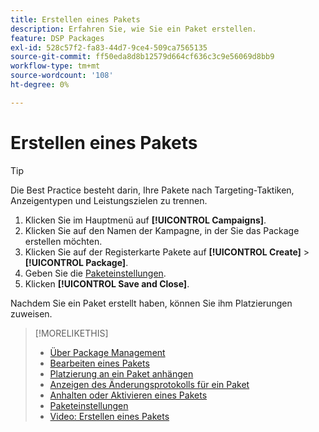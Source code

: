 ```yaml
---
title: Erstellen eines Pakets
description: Erfahren Sie, wie Sie ein Paket erstellen.
feature: DSP Packages
exl-id: 528c57f2-fa83-44d7-9ce4-509ca7565135
source-git-commit: ff50eda8d8b12579d664cf636c3c9e56069d8bb9
workflow-type: tm+mt
source-wordcount: '108'
ht-degree: 0%

---
```


# Erstellen eines Pakets

>[!TIP]
>
>Die Best Practice besteht darin, Ihre Pakete nach Targeting-Taktiken, Anzeigentypen und Leistungszielen zu trennen.

1. Klicken Sie im Hauptmenü auf **[!UICONTROL Campaigns]**.
1. Klicken Sie auf den Namen der Kampagne, in der Sie das Package erstellen möchten.
1. Klicken Sie auf der Registerkarte Pakete auf **[!UICONTROL Create]** > **[!UICONTROL Package]**.
1. Geben Sie die [Paketeinstellungen](package-settings.md).
1. Klicken **[!UICONTROL Save and Close]**.

Nachdem Sie ein Paket erstellt haben, können Sie ihm Platzierungen zuweisen.

>[!MORELIKETHIS]
>
>* [Über Package Management](package-about.md)
>* [Bearbeiten eines Pakets](package-edit.md)
>* [Platzierung an ein Paket anhängen](package-attach-placement.md)
>* [Anzeigen des Änderungsprotokolls für ein Paket](package-change-log.md)
>* [Anhalten oder Aktivieren eines Pakets](package-pause-activate.md)
>* [Paketeinstellungen](package-settings.md)
>* [Video: Erstellen eines Pakets](https://experienceleague.adobe.com/docs/advertising-learn/tutorials/dsp/package-create.html)

